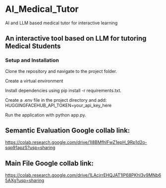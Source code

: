 # AI_Medical_Tutor
AI and LLM based medical tutor for interactive learning

## An interactive tool based on LLM for tutoring Medical Students

### Setup and Installation

Clone the repository and navigate to the project folder.

Create a virtual environment

Install dependencies using pip install -r requirements.txt.

Create a .env file in the project directory and add: HUGGINGFACEHUB_API_TOKEN=your_api_key_here

Run the application with python app.py.

## Semantic Evaluation Google collab link:  
https://colab.research.google.com/drive/1l8BMfhlFwZ1epH_9Rp1d2o-sqp91apzS?usp=sharing

## Main File Google collab link:
https://colab.research.google.com/drive/1LAcjrrEHQJAT1lP68PKhI3v9MNb65AXg?usp=sharing
